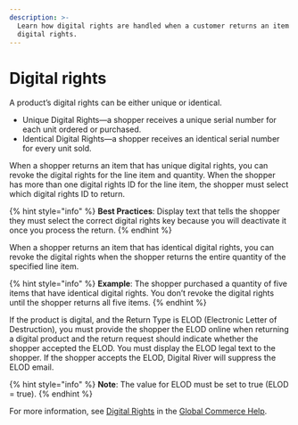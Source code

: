 ```yaml
---
description: >-
  Learn how digital rights are handled when a customer returns an item that has
  digital rights.
---
```


# Digital rights

A product’s digital rights can be either unique or identical.

* Unique Digital Rights—a shopper receives a unique serial number for each unit ordered or purchased.
* Identical Digital Rights—a shopper receives an identical serial number for every unit sold.

When a shopper returns an item that has unique digital rights, you can revoke the digital rights for the line item and quantity. When the shopper has more than one digital rights ID for the line item, the shopper must select which digital rights ID to return.

{% hint style="info" %}
**Best Practices**: Display text that tells the shopper they must select the correct digital rights key because you will deactivate it once you process the return.
{% endhint %}

When a shopper returns an item that has identical digital rights, you can revoke the digital rights when the shopper returns the entire quantity of the specified line item.

{% hint style="info" %}
**Example**: The shopper purchased a quantity of five items that have identical digital rights. You don’t revoke the digital rights until the shopper returns all five items.
{% endhint %}

If the product is digital, and the Return Type is ELOD (Electronic Letter of Destruction), you must provide the shopper the ELOD online when returning a digital product and the return request should indicate whether the shopper accepted the ELOD. You must display the ELOD legal text to the shopper. If the shopper accepts the ELOD, Digital River will suppress the ELOD email.

{% hint style="info" %}
**Note**: The value for ELOD must be set to true (ELOD = true).
{% endhint %}

For more information, see [Digital Rights](https://help.digitalriver.com/help/gc/Products/All-Products/Configuring-the-product-settings.htm#DigitalRights) in the [Global Commerce Help](https://help.digitalriver.com/help/gc.htm).
